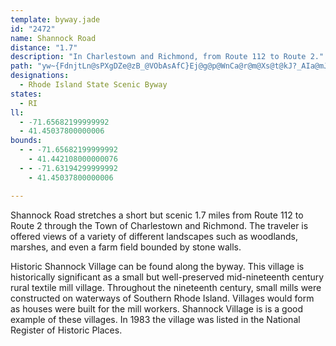 ```yaml
---
template: byway.jade
id: "2472"
name: Shannock Road
distance: "1.7"
description: "In Charlestown and Richmond, from Route 112 to Route 2."
path: "yw~{FdnjtLn@sPXgDZe@zB_@VObAsAfC}Ej@g@p@WnCa@r@m@Xs@t@kJ?_AIa@mJaSaBuCQy@DqAhAuBRk@^kAj@oElAsDDe@U{@gBiDOo@EkAN_FLc@dAc@j@YR_@BmCJyB^uAv@cAd@Y^GvFLx@MtPuL"
designations: 
  - Rhode Island State Scenic Byway
states: 
  - RI
ll: 
  - -71.65682199999992
  - 41.45037800000006
bounds: 
  - - -71.65682199999992
    - 41.442108000000076
  - - -71.63194299999992
    - 41.45037800000006

---
```


<p>Shannock Road stretches a short but scenic 1.7 miles from Route 112 to Route 2 through the Town of  Charlestown and Richmond.  The traveler is offered views of a variety of different landscapes such as woodlands, marshes, and even a farm field bounded by stone walls.</p>
<p>Historic Shannock Village can be found along the byway.  This village is historically significant as a small but well-preserved mid-nineteenth century rural textile mill village.  Throughout the nineteenth century, small mills were constructed on waterways of Southern Rhode Island.  Villages would form as houses were built for the mill workers.   Shannock Village is is a good example of these villages.  In 1983 the village was listed in the National Register of Historic Places.</p>
